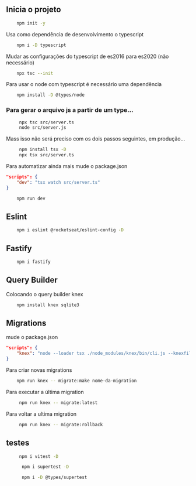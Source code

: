 ## Inicia o projeto
```sh
    npm init -y
```
Usa como dependência de desenvolvimento o typescript
```sh
    npm i -D typescript
``` 
Mudar as configurações do typescript de es2016 para es2020 (não necessário)

```sh
    npx tsc --init
``` 

Para usar o node com typescript é necessário uma dependência

```sh
    npm install -D @types/node
```



### Para gerar o arquivo js a partir de um type...
```sh
     npx tsc src/server.ts
     node src/server.js
``` 
Mass isso não será preciso com os dois passos seguintes, em produção...
```sh
     npm install tsx -D
     npx tsx src/server.ts
``` 
Para automatizar ainda mais mude o package.json
```json
"scripts": {
    "dev": "tsx watch src/server.ts"
}
```
```sh
    npm run dev
``` 

## Eslint
```sh
    npm i eslint @rocketseat/eslint-config -D
```

## Fastify

```sh
    npm i fastify
``` 

## Query Builder

Colocando o query builder knex

```sh
    npm install knex sqlite3
```

## Migrations
 mude o package.json
```json
"scripts": {
    "knex": "node --loader tsx ./node_modules/knex/bin/cli.js --knexfile ./knexfile.ts"
}
```

Para criar novas migrations
```sh
    npm run knex -- migrate:make nome-da-migration
```
Para executar a última migration
```sh
     npm run knex -- migrate:latest
```
Para voltar a ultima migration

```sh
     npm run knex -- migrate:rollback
```
## testes

```sh
     npm i vitest -D
```
```sh
      npm i supertest -D   
```
```sh
      npm i -D @types/supertest
```